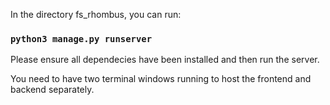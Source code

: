 In the directory fs_rhombus, you can run:

### `python3 manage.py runserver`

Please ensure all dependecies have been installed and then run the server. 

You need to have two terminal windows running to host the frontend and backend separately. 